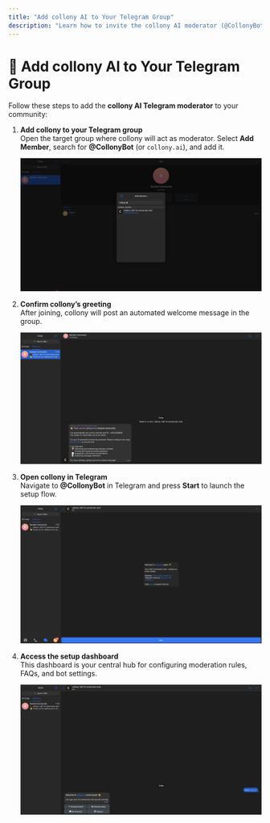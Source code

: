 ```yaml
---
title: "Add collony AI to Your Telegram Group"
description: "Learn how to invite the collony AI moderator (@CollonyBot) into your Telegram group, grant admin rights, and start the setup flow."
---
```


# 💌 Add collony AI to Your Telegram Group

Follow these steps to add the **collony AI Telegram moderator** to your community:

1. **Add collony to your Telegram group**\
   Open the target group where collony will act as moderator. Select **Add Member**, search for **@CollonyBot** (or `collony.ai`), and add it.

   ![Adding @CollonyBot to Telegram group](/public/Screenshot_2025-08-22_at_11.49.47.png)
2. **Confirm collony’s greeting**\
   After joining, collony will post an automated welcome message in the group.

   ![collony bot welcome message in Telegram](/public/Screenshot_2025-08-22_at_11.50.53.png)
3. **Open collony in Telegram**\
   Navigate to **@CollonyBot** in Telegram and press **Start** to launch the setup flow.

   ![Launching collony AI setup in Telegram](/public/Screenshot_2025-08-22_at_12.02.22.png)
4. **Access the setup dashboard**\
   This dashboard is your central hub for configuring moderation rules, FAQs, and bot settings.

   ![collony AI setup dashboard in Telegram](/public/Screenshot_2025-08-22_at_12.04.14.png)